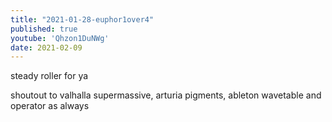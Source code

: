 ```yaml
---
title: "2021-01-28-euphor1over4"
published: true
youtube: 'Qhzon1DuNWg'
date: 2021-02-09
---
```


steady roller for ya

shoutout to valhalla supermassive, arturia pigments, ableton wavetable and operator as always
